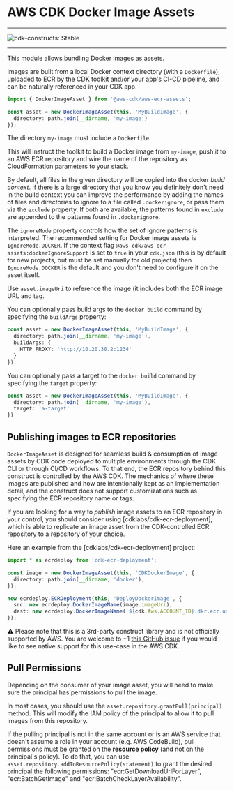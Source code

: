 # AWS CDK Docker Image Assets
<!--BEGIN STABILITY BANNER-->

---

![cdk-constructs: Stable](https://img.shields.io/badge/cdk--constructs-stable-success.svg?style=for-the-badge)

---

<!--END STABILITY BANNER-->

This module allows bundling Docker images as assets.

Images are built from a local Docker context directory (with a `Dockerfile`),
uploaded to ECR by the CDK toolkit and/or your app's CI-CD pipeline, and can be
naturally referenced in your CDK app.

```ts
import { DockerImageAsset } from '@aws-cdk/aws-ecr-assets';

const asset = new DockerImageAsset(this, 'MyBuildImage', {
  directory: path.join(__dirname, 'my-image')
});
```

The directory `my-image` must include a `Dockerfile`.

This will instruct the toolkit to build a Docker image from `my-image`, push it
to an AWS ECR repository and wire the name of the repository as CloudFormation
parameters to your stack.

By default, all files in the given directory will be copied into the docker
*build context*. If there is a large directory that you know you definitely
don't need in the build context you can improve the performance by adding the
names of files and directories to ignore to a file called `.dockerignore`, or
pass them via the `exclude` property. If both are available, the patterns
found in `exclude` are appended to the patterns found in `.dockerignore`.

The `ignoreMode` property controls how the set of ignore patterns is
interpreted. The recommended setting for Docker image assets is
`IgnoreMode.DOCKER`. If the context flag
`@aws-cdk/aws-ecr-assets:dockerIgnoreSupport` is set to `true` in your
`cdk.json` (this is by default for new projects, but must be set manually for
old projects) then `IgnoreMode.DOCKER` is the default and you don't need to
configure it on the asset itself.

Use `asset.imageUri` to reference the image (it includes both the ECR image URL
and tag.

You can optionally pass build args to the `docker build` command by specifying
the `buildArgs` property:

```ts
const asset = new DockerImageAsset(this, 'MyBuildImage', {
  directory: path.join(__dirname, 'my-image'),
  buildArgs: {
    HTTP_PROXY: 'http://10.20.30.2:1234'
  }
});
```

You can optionally pass a target to the `docker build` command by specifying
the `target` property:

```ts
const asset = new DockerImageAsset(this, 'MyBuildImage', {
  directory: path.join(__dirname, 'my-image'),
  target: 'a-target'
})
```

## Publishing images to ECR repositories

`DockerImageAsset` is designed for seamless build & consumption of image assets by CDK code deployed to multiple environments
through the CDK CLI or through CI/CD workflows. To that end, the ECR repository behind this construct is controlled by the AWS CDK.
The mechanics of where these images are published and how are intentionally kept as an implementation detail, and the construct
does not support customizations such as specifying the ECR repository name or tags.

If you are looking for a way to _publish_ image assets to an ECR repository in your control, you should consider using
[cdklabs/cdk-ecr-deployment], which is able to replicate an image asset from the CDK-controlled ECR repository to a repository of
your choice.

Here an example from the [cdklabs/cdk-ecr-deployment] project:

```ts
import * as ecrdeploy from 'cdk-ecr-deployment';

const image = new DockerImageAsset(this, 'CDKDockerImage', {
  directory: path.join(__dirname, 'docker'),
});

new ecrdeploy.ECRDeployment(this, 'DeployDockerImage', {
  src: new ecrdeploy.DockerImageName(image.imageUri),
  dest: new ecrdeploy.DockerImageName(`${cdk.Aws.ACCOUNT_ID}.dkr.ecr.us-west-2.amazonaws.com/test:nginx`),
});
```

⚠️ Please note that this is a 3rd-party construct library and is not officially supported by AWS.
You are welcome to +1 [this GitHub issue](https://github.com/aws/aws-cdk/issues/12597) if you would like to see
native support for this use-case in the AWS CDK.

[wchaws/cdk-ecr-deployment]: https://github.com/wchaws/cdk-ecr-deployment

## Pull Permissions

Depending on the consumer of your image asset, you will need to make sure
the principal has permissions to pull the image.

In most cases, you should use the `asset.repository.grantPull(principal)`
method. This will modify the IAM policy of the principal to allow it to
pull images from this repository.

If the pulling principal is not in the same account or is an AWS service that
doesn't assume a role in your account (e.g. AWS CodeBuild), pull permissions
must be granted on the __resource policy__ (and not on the principal's policy).
To do that, you can use `asset.repository.addToResourcePolicy(statement)` to
grant the desired principal the following permissions: "ecr:GetDownloadUrlForLayer",
"ecr:BatchGetImage" and "ecr:BatchCheckLayerAvailability".
